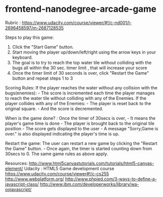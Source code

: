 frontend-nanodegree-arcade-game
===============================

Rubric : https://www.udacity.com/course/viewer/#!/c-nd001/l-2696458597/m-2687128535

Steps to play this game:
1) Click the "Start Game" button.
2) Start moving the player up/down/left/right using the arrow keys in your keyboard.
3) The goal is to try to reach the top water tile without colliding with the bugs all within the 30 sec. timer limit , that will increase your score
4) Once the timer limit of 30 seconds is over, click "Restart the Game" button and repeat steps 1 to 3

Scoring Rules:
If the player reaches the water without any collision with the bugs(enemies):
	- The score is incremented each time the player manages to reach the water tile without colliding with any of the Enemies.
If the player collides with any of the Enemies:
 	- The player is reset back to the original square.
 	- And the score is decremented.

When is the game done? :
Once the timer of 30secs is over,
	- It means the player's game time is done
	- The player is brought back to the original tile position
	- The score gets displayed to the user
	- A message "Sorry,Game is over." is also displayed indicating the player's time is up.

Restart the game:
The user can restart a new game by clicking the "Restart the Game" button.
	- Once again, the timer is started counting down from 30secs to 0.
The same game rules as above apply.

Resources:
http://www.html5canvastutorials.com/tutorials/html5-canvas-element/
Udacity : HTML5 Game development course https://www.udacity.com/course/viewer#!/c-cs255
http://www.webplatform.org/
http://www.phpied.com/3-ways-to-define-a-javascript-class/
http://www.ibm.com/developerworks/library/wa-oojavascript/
